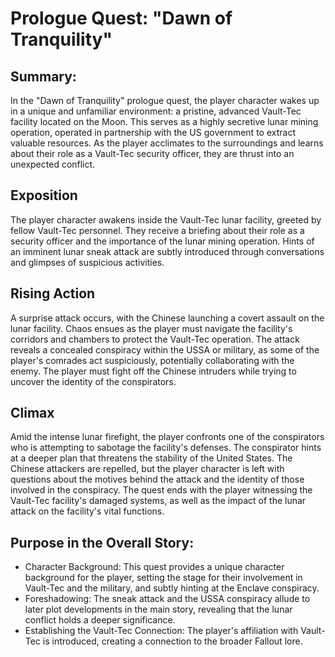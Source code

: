 # Prologue Quest: "Dawn of Tranquility"

## Summary:

In the "Dawn of Tranquility" prologue quest, the player character wakes up in a unique and unfamiliar environment: a
pristine, advanced Vault-Tec facility located on the Moon. This serves as a highly secretive lunar mining operation,
operated in partnership with the US government to extract valuable resources. As the player acclimates to the
surroundings and learns about their role as a Vault-Tec security officer, they are thrust into an unexpected conflict.

## Exposition

The player character awakens inside the Vault-Tec lunar facility, greeted by fellow Vault-Tec personnel. They receive a
briefing about their role as a security officer and the importance of the lunar mining operation.
Hints of an imminent lunar sneak attack are subtly introduced through conversations and glimpses of suspicious
activities.

## Rising Action

A surprise attack occurs, with the Chinese launching a covert assault on the lunar facility. Chaos ensues as the player
must navigate the facility's corridors and chambers to protect the Vault-Tec operation.
The attack reveals a concealed conspiracy within the USSA or military, as some of the player's comrades act
suspiciously, potentially collaborating with the enemy.
The player must fight off the Chinese intruders while trying to uncover the identity of the conspirators.

## Climax

Amid the intense lunar firefight, the player confronts one of the conspirators who is attempting to sabotage the
facility's defenses. The conspirator hints at a deeper plan that threatens the stability of the United States.
The Chinese attackers are repelled, but the player character is left with questions about the motives behind the attack
and the identity of those involved in the conspiracy.
The quest ends with the player witnessing the Vault-Tec facility's damaged systems, as well as the impact of the lunar
attack on the facility's vital functions.

## Purpose in the Overall Story:

- Character Background: This quest provides a unique character background for the player, setting the stage for their
  involvement in Vault-Tec and the military, and subtly hinting at the Enclave conspiracy.
- Foreshadowing: The sneak attack and the USSA conspiracy allude to later plot developments in the main story, revealing
  that the lunar conflict holds a deeper significance.
- Establishing the Vault-Tec Connection: The player's affiliation with Vault-Tec is introduced, creating a connection to
  the broader Fallout lore.